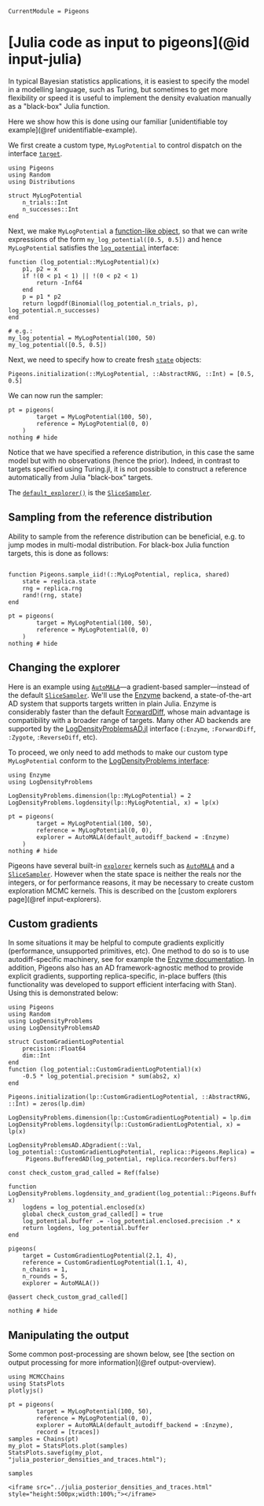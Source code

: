 ```@meta
CurrentModule = Pigeons
```

# [Julia code as input to pigeons](@id input-julia)

In typical Bayesian statistics applications, it is 
easiest to specify the model in a modelling language, 
such as Turing, but sometimes to get more flexibility or 
speed it is useful to implement the density evaluation 
manually as a "black-box" Julia function. 

Here we show how this is done using our familiar [unidentifiable toy example](@ref unidentifiable-example).

We first create a custom type, `MyLogPotential` to control dispatch on the interface [`target`](@ref).


```@example julia
using Pigeons 
using Random
using Distributions

struct MyLogPotential 
    n_trials::Int
    n_successes::Int
end
```

Next, we make `MyLogPotential` a 
[function-like object](https://docs.julialang.org/en/v1/manual/methods/#Function-like-objects), so that we can write expressions of the form
`my_log_potential([0.5, 0.5])` and 
hence `MyLogPotential` satisfies the [`log_potential`](@ref) interface:

```@example julia
function (log_potential::MyLogPotential)(x) 
    p1, p2 = x
    if !(0 < p1 < 1) || !(0 < p2 < 1)
        return -Inf64 
    end
    p = p1 * p2
    return logpdf(Binomial(log_potential.n_trials, p), log_potential.n_successes)
end

# e.g.:
my_log_potential = MyLogPotential(100, 50)
my_log_potential([0.5, 0.5])
```

Next, we need to specify how to create fresh [`state`](@ref) objects: 

```@example julia
Pigeons.initialization(::MyLogPotential, ::AbstractRNG, ::Int) = [0.5, 0.5]
```

We can now run the sampler:

```@example julia
pt = pigeons(
        target = MyLogPotential(100, 50), 
        reference = MyLogPotential(0, 0)
    )
nothing # hide
```

Notice that we have specified a reference distribution, in this case the same model but with 
no observations (hence the prior).
Indeed, in contrast to targets specified using 
Turing.jl, it is not possible to construct a 
reference automatically from Julia "black-box" targets. 

The [`default_explorer()`](@ref) is the [`SliceSampler`](@ref). 


## Sampling from the reference distribution

Ability to sample from the reference distribution can be beneficial, e.g. to jump modes 
in multi-modal distribution. 
For black-box Julia function targets, this is done as follows:

```@example julia

function Pigeons.sample_iid!(::MyLogPotential, replica, shared)
    state = replica.state 
    rng = replica.rng 
    rand!(rng, state)
end

pt = pigeons(
        target = MyLogPotential(100, 50), 
        reference = MyLogPotential(0, 0)
    )
nothing # hide
```


## Changing the explorer 

Here is an example using [`AutoMALA`](@ref)—a gradient-based sampler—instead of the default 
[`SliceSampler`](@ref). We'll use the [Enzyme](https://enzyme.mit.edu/julia) backend, a state-of-the-art
AD system that supports targets written in plain Julia. Enzyme is considerably faster than the default
[ForwardDiff](https://juliadiff.org/ForwardDiff.jl/), whose main advantage is compatibility 
with a broader range of targets. Many other AD backends are supported by the
[LogDensityProblemsAD.jl](https://github.com/tpapp/LogDensityProblemsAD.jl) interface (`:Enzyme`, `:ForwardDiff`, `:Zygote`, `:ReverseDiff`, etc).

To proceed, we only need to add methods to make our custom type `MyLogPotential` conform to the 
[LogDensityProblems interface](https://github.com/tpapp/LogDensityProblems.jl):

```@example julia
using Enzyme
using LogDensityProblems

LogDensityProblems.dimension(lp::MyLogPotential) = 2
LogDensityProblems.logdensity(lp::MyLogPotential, x) = lp(x)

pt = pigeons(
        target = MyLogPotential(100, 50), 
        reference = MyLogPotential(0, 0), 
        explorer = AutoMALA(default_autodiff_backend = :Enzyme) 
    )
nothing # hide
```

Pigeons have several built-in [`explorer`](@ref) kernels such as 
[`AutoMALA`](@ref) and a [`SliceSampler`](@ref). 
However when the state space is neither the reals nor the integers, 
or for performance reasons, it may be necessary to create custom 
exploration MCMC kernels.
This is described on the [custom explorers page](@ref input-explorers).

## Custom gradients 

In some situations it may be helpful to compute gradients explicitly 
(performance, unsupported primitives, etc). 
One method to do so is to use autodiff-specific machinery, 
see for example the [Enzyme documentation](https://enzyme.mit.edu/julia/stable/generated/custom_rule/). 
In addition, Pigeons also has an AD framework-agnostic method to provide 
explicit gradients, supporting replica-specific, in-place 
buffers (this functionality was developed to support efficient interfacing with Stan). 
Using this is demonstrated below:

```@example custom_ad
using Pigeons
using Random
using LogDensityProblems
using LogDensityProblemsAD

struct CustomGradientLogPotential
    precision::Float64
    dim::Int
end
function (log_potential::CustomGradientLogPotential)(x)
    -0.5 * log_potential.precision * sum(abs2, x)
end

Pigeons.initialization(lp::CustomGradientLogPotential, ::AbstractRNG, ::Int) = zeros(lp.dim)

LogDensityProblems.dimension(lp::CustomGradientLogPotential) = lp.dim
LogDensityProblems.logdensity(lp::CustomGradientLogPotential, x) = lp(x)

LogDensityProblemsAD.ADgradient(::Val, log_potential::CustomGradientLogPotential, replica::Pigeons.Replica) =
     Pigeons.BufferedAD(log_potential, replica.recorders.buffers)

const check_custom_grad_called = Ref(false)

function LogDensityProblems.logdensity_and_gradient(log_potential::Pigeons.BufferedAD{CustomGradientLogPotential}, x)
    logdens = log_potential.enclosed(x)
    global check_custom_grad_called[] = true
    log_potential.buffer .= -log_potential.enclosed.precision .* x
    return logdens, log_potential.buffer
end

pigeons(
    target = CustomGradientLogPotential(2.1, 4), 
    reference = CustomGradientLogPotential(1.1, 4), 
    n_chains = 1,
    n_rounds = 5,
    explorer = AutoMALA())

@assert check_custom_grad_called[]

nothing # hide
```


## Manipulating the output

Some 
common post-processing are shown below, see [the section on output processing for more information](@ref output-overview). 

```@example julia
using MCMCChains
using StatsPlots
plotlyjs()

pt = pigeons(
        target = MyLogPotential(100, 50), 
        reference = MyLogPotential(0, 0), 
        explorer = AutoMALA(default_autodiff_backend = :Enzyme),
        record = [traces])
samples = Chains(pt)
my_plot = StatsPlots.plot(samples)
StatsPlots.savefig(my_plot, "julia_posterior_densities_and_traces.html"); 

samples
```

```@raw html
<iframe src="../julia_posterior_densities_and_traces.html" style="height:500px;width:100%;"></iframe>
```


